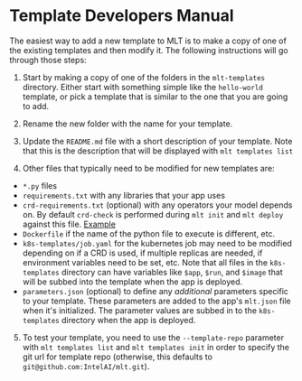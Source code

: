 # Template Developers Manual

The easiest way to add a new template to MLT is to make a copy of one
of the existing templates and then modify it.  The following
instructions will go through those steps:

1. Start by making a copy of one of the folders in the `mlt-templates`
 directory.  Either start with something simple like the `hello-world`
 template, or pick a template that is similar to the one that you are
 going to add.

2. Rename the new folder with the name for your template.

3. Update the `README.md` file with a short description of your
template.  Note that this is the description that will be displayed with
`mlt templates list`

4. Other files that typically need to be modified for new templates are:
* `*.py` files
* `requirements.txt` with any libraries that your app uses
* `crd-requirements.txt` (optional) with any operators your model depends on.
By default `crd-check` is performed during `mlt init` and `mlt deploy`
against this file. [Example](../mlt-templates/tf-distributed/crd-requirements.txt)
* `Dockerfile` if the name of the python file to execute is different,
etc.
* `k8s-templates/job.yaml` for the kubernetes job may need to be
modified depending on if a CRD is used, if multiple replicas are needed,
if environment variables need to be set, etc.  Note that all files in
the `k8s-templates` directory can have variables like `$app`, `$run`,
and `$image` that will be subbed into the template when the app is
deployed.
* `parameters.json` (optional) to define any _additional_ parameters
specific to your template.  These parameters are added to the app's
`mlt.json` file when it's initialized.  The parameter values are subbed
in to the `k8s-templates` directory when the app is deployed.

5. To test your template, you need to use the `--template-repo`
parameter with `mlt templates list` and `mlt templates init` in order
to specify the git url for  template repo (otherwise, this defaults to
`git@github.com:IntelAI/mlt.git`).
